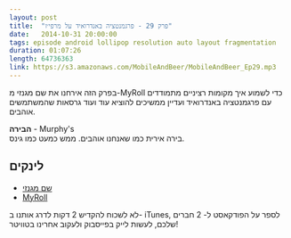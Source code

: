 ```yaml
---
layout: post
title:  "פרק 29 - פרגמנטציה באנדרואיד על מרפי׳ז"
date:   2014-10-31 20:00:00
tags: episode android lollipop resolution auto layout fragmentation
duration: 01:07:26
length: 64736363
link: https://s3.amazonaws.com/MobileAndBeer/MobileAndBeer_Ep29.mp3
---
```


בפרק הזה אירחנו את שם מגנזי מ-MyRoll כדי לשמוע איך מקומות רציניים מתמודדים עם פרגמנטציה באנדרואיד ועדיין ממשיכים להוציא עוד ועוד גרסאות שהמשתמשים אוהבים.

**הבירה** - Murphy's  
בירה אירית כמו שאנחנו אוהבים. ממש כמעט כמו גינס.


## לינקים

 * [שם מגנזי](http://www.twitter.com/shemag8)
 * [MyRoll](http://www.myroll.com)

לא לשכוח להקדיש 2 דקות לדרג אותנו ב- iTunes, לספר על הפודקאסט ל- 2 חברים שלכם, לעשות לייק בפייסבוק ולעקוב אחרינו בטוויטר!
